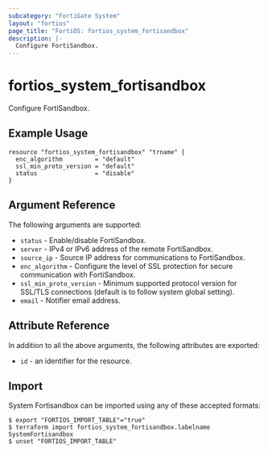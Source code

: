 ```yaml
---
subcategory: "FortiGate System"
layout: "fortios"
page_title: "FortiOS: fortios_system_fortisandbox"
description: |-
  Configure FortiSandbox.
---
```


# fortios_system_fortisandbox
Configure FortiSandbox.

## Example Usage

```hcl
resource "fortios_system_fortisandbox" "trname" {
  enc_algorithm         = "default"
  ssl_min_proto_version = "default"
  status                = "disable"
}
```

## Argument Reference

The following arguments are supported:

* `status` - Enable/disable FortiSandbox.
* `server` - IPv4 or IPv6 address of the remote FortiSandbox.
* `source_ip` - Source IP address for communications to FortiSandbox.
* `enc_algorithm` - Configure the level of SSL protection for secure communication with FortiSandbox.
* `ssl_min_proto_version` - Minimum supported protocol version for SSL/TLS connections (default is to follow system global setting).
* `email` - Notifier email address.


## Attribute Reference

In addition to all the above arguments, the following attributes are exported:
* `id` - an identifier for the resource.

## Import

System Fortisandbox can be imported using any of these accepted formats:
```
$ export "FORTIOS_IMPORT_TABLE"="true"
$ terraform import fortios_system_fortisandbox.labelname SystemFortisandbox
$ unset "FORTIOS_IMPORT_TABLE"
```
